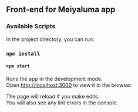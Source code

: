 ## Front-end for Meiyaluma app


### Available Scripts

In the project directory, you can run:

### `npm install`

#### `npm start`

Runs the app in the development mode.<br />
Open [http://localhost:3000](http://localhost:3000) to view it in the browser.

The page will reload if you make edits.<br />
You will also see any lint errors in the console.

